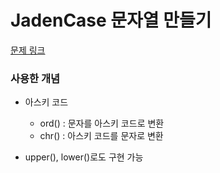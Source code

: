 # JadenCase 문자열 만들기   
[문제 링크](https://school.programmers.co.kr/learn/courses/30/lessons/12951)

### 사용한 개념
- 아스키 코드   
    * ord() : 문자를 아스키 코드로 변환
    * chr() : 아스키 코드를 문자로 변환

- upper(), lower()로도 구현 가능